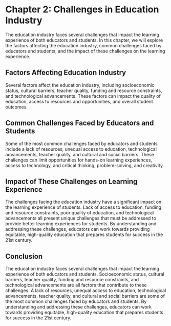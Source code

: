 Chapter 2: Challenges in Education Industry
===========================================

The education industry faces several challenges that impact the learning experience of both educators and students. In this chapter, we will explore the factors affecting the education industry, common challenges faced by educators and students, and the impact of these challenges on the learning experience.

Factors Affecting Education Industry
------------------------------------

Several factors affect the education industry, including socioeconomic status, cultural barriers, teacher quality, funding and resource constraints, and technological advancements. These factors can impact the quality of education, access to resources and opportunities, and overall student outcomes.

Common Challenges Faced by Educators and Students
-------------------------------------------------

Some of the most common challenges faced by educators and students include a lack of resources, unequal access to education, technological advancements, teacher quality, and cultural and social barriers. These challenges can limit opportunities for hands-on learning experiences, access to technology, and critical thinking, problem-solving, and creativity.

Impact of These Challenges on Learning Experience
-------------------------------------------------

The challenges facing the education industry have a significant impact on the learning experience of students. Lack of access to education, funding and resource constraints, poor quality of education, and technological advancements all present unique challenges that must be addressed to provide better learning experiences for students. By understanding and addressing these challenges, educators can work towards providing equitable, high-quality education that prepares students for success in the 21st century.

Conclusion
----------

The education industry faces several challenges that impact the learning experience of both educators and students. Socioeconomic status, cultural barriers, teacher quality, funding and resource constraints, and technological advancements are all factors that contribute to these challenges. A lack of resources, unequal access to education, technological advancements, teacher quality, and cultural and social barriers are some of the most common challenges faced by educators and students. By understanding and addressing these challenges, educators can work towards providing equitable, high-quality education that prepares students for success in the 21st century.
